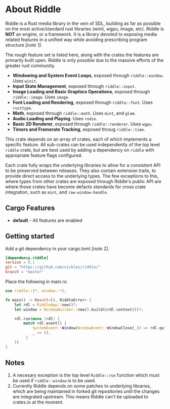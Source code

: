 # About Riddle

Riddle is a Rust media library in the vein of SDL, building as far as possible
on the most active/standard rust libraries (winit, wgpu, image, etc). Riddle
is **NOT** an engine, or a framework. It is a library devoted to exposing media
related features in a unified way while avoiding prescribing program structure
_[note 1]_.

The rough feature set is listed here, along with the crates the features are
primarily built upen. Riddle is only possible due to the massive efforts of the
greater rust community.

* **Windowing and System Event Loops**, exposed through `riddle::window`. Uses
  `winit`.
* **Input State Management**, exposed through `riddle::input`.
* **Image Loading and Basic Graphics Operations**, exposed through
  `riddle::image`. Uses `image`.
* **Font Loading and Rendering**, exposed through `riddle::font`. Uses
  `rusttype`.
* **Math**, exposed through `riddle::math`. Uses `mint`, and `glam`.
* **Audio Loading and Playing**. Uses `rodio`.
* **Basic 2D Renderer**, exposed through `riddle::renderer`. Uses `wgpu`.
* **Timers and Framerate Tracking**, exposed throug `riddle::time`.

This crate depends on an array of crates, each of which implements a specific
feature. All sub-crates can be used independently of the top level `riddle`
crate, but are best used by adding a dependency on `riddle` with appropriate
feature flags configured.

Each crate fully wraps the underlying libraries to allow for a consistent API
to be preserved between releases. They also contain extension traits, to
provide direct access to the underlying types. The few exceptions to this,
where types from other crates are exposed through Riddle's public API are
where those crates have become defacto standards for cross crate integration,
such as `mint`, and `raw-window-handle`.

## Cargo Features

* **default** - All features are enabled

## Getting started

Add a git dependency in your cargo.toml _[note 2]_.

```toml
[dependency.riddle]
version = 0.1
git = "https://github.com/vickles/riddle/"
branch = "master"
```

Place the following in main.rs:

```rust
use riddle::{*, window::*};

fn main() -> Result<(), RiddleError> {
    let rdl = RiddleApp::new()?;
    let window = WindowBuilder::new().build(&rdl.context())?;

    rdl.run(move |rdl| {
        match rdl.event() {
            SystemEvent::Window(WindowEvent::WindowClose(_)) => rdl.quit(),
            _ => (),
         }
    })
}
```

## Notes

1. A necesary exception is the top level `Riddle::run` function which must be
   used if `riddle::window` is to be used.
2. Currently Riddle depends on some patches to underlying libraries, which are
   being maintained in forked git repositories until the changes are
   integrated upstream. This means Riddle can't be uploaded to crates.io at
   the moment.
